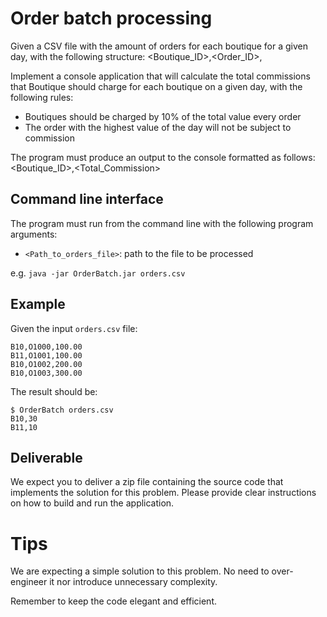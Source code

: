 # Order batch processing

Given a CSV file with the amount of orders for each boutique for a given day, with the following structure:
<Boutique_ID>,<Order_ID>,<TotalOrderPrice>

Implement a console application that will calculate the total commissions that Boutique should charge for each boutique on a given day, 
with the following rules:
* Boutiques should be charged by 10% of the total value every order
* The order with the highest value of the day will not be subject to commission

The program must produce an output to the console formatted as follows:
<Boutique_ID>,<Total_Commission>

## Command line interface
The program must run from the command line with the following program arguments:

* `<Path_to_orders_file>`: path to the file to be processed

e.g. `java -jar OrderBatch.jar orders.csv`

## Example
Given the input `orders.csv` file:
```
B10,O1000,100.00
B11,O1001,100.00
B10,O1002,200.00
B10,O1003,300.00
```

The result should be:
```
$ OrderBatch orders.csv
B10,30
B11,10
```

## Deliverable
We expect you to deliver a zip file containing the source code that implements the solution for this problem.
Please provide clear instructions on how to build and run the application.

# Tips
We are expecting a simple solution to this problem. No need to over-engineer it nor introduce unnecessary complexity.

Remember to keep the code elegant and efficient.
